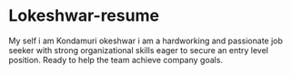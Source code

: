 # Lokeshwar-resume
My self i am Kondamuri okeshwar i am a hardworking and passionate job seeker with strong organizational skills eager to secure an 
entry level position. Ready to help the team achieve company goals. 
